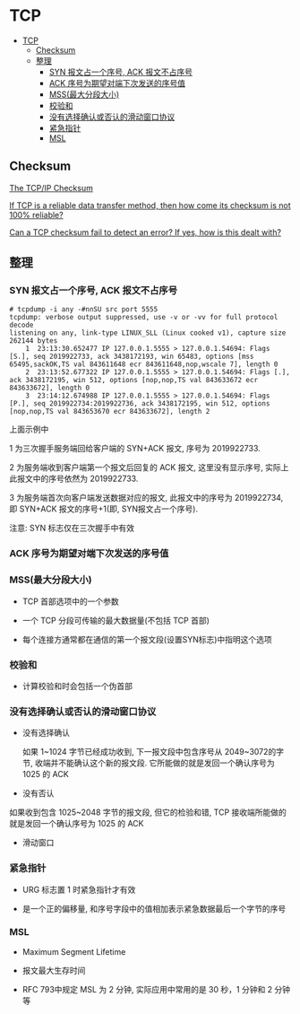 # TCP

- [TCP](#tcp)
  - [Checksum](#checksum)
  - [整理](#整理)
    - [SYN 报文占一个序号, ACK 报文不占序号](#syn-报文占一个序号-ack-报文不占序号)
    - [ACK 序号为期望对端下次发送的序号值](#ack-序号为期望对端下次发送的序号值)
    - [MSS(最大分段大小)](#mss最大分段大小)
    - [校验和](#校验和)
    - [没有选择确认或否认的滑动窗口协议](#没有选择确认或否认的滑动窗口协议)
    - [紧急指针](#紧急指针)
    - [MSL](#msl)

## Checksum

[The TCP/IP Checksum](https://locklessinc.com/articles/tcp_checksum/)

[If TCP is a reliable data transfer method, then how come its checksum is not 100% reliable?](https://networkengineering.stackexchange.com/questions/52200/if-tcp-is-a-reliable-data-transfer-method-then-how-come-its-checksum-is-not-100)

[Can a TCP checksum fail to detect an error? If yes, how is this dealt with?](https://stackoverflow.com/questions/3830206/can-a-tcp-checksum-fail-to-detect-an-error-if-yes-how-is-this-dealt-with)

## 整理

### SYN 报文占一个序号, ACK 报文不占序号

    # tcpdump -i any -#nnSU src port 5555
    tcpdump: verbose output suppressed, use -v or -vv for full protocol decode
    listening on any, link-type LINUX_SLL (Linux cooked v1), capture size 262144 bytes
        1  23:13:30.652477 IP 127.0.0.1.5555 > 127.0.0.1.54694: Flags [S.], seq 2019922733, ack 3438172193, win 65483, options [mss 65495,sackOK,TS val 843611648 ecr 843611648,nop,wscale 7], length 0
        2  23:13:52.677322 IP 127.0.0.1.5555 > 127.0.0.1.54694: Flags [.], ack 3438172195, win 512, options [nop,nop,TS val 843633672 ecr 843633672], length 0
        3  23:14:12.674988 IP 127.0.0.1.5555 > 127.0.0.1.54694: Flags [P.], seq 2019922734:2019922736, ack 3438172195, win 512, options [nop,nop,TS val 843653670 ecr 843633672], length 2

上面示例中

1 为三次握手服务端回给客户端的 SYN+ACK 报文, 序号为 2019922733.

2 为服务端收到客户端第一个报文后回复的 ACK 报文, 这里没有显示序号, 实际上此报文中的序号依然为 2019922733.

3 为服务端首次向客户端发送数据对应的报文, 此报文中的序号为 2019922734, 即 SYN+ACK 报文的序号+1(即, SYN报文占一个序号).

注意: SYN 标志仅在三次握手中有效

### ACK 序号为期望对端下次发送的序号值

### MSS(最大分段大小)

- TCP 首部选项中的一个参数

- 一个 TCP 分段可传输的最大数据量(不包括 TCP 首部)

- 每个连接方通常都在通信的第一个报文段(设置SYN标志)中指明这个选项

### 校验和

- 计算校验和时会包括一个伪首部

### 没有选择确认或否认的滑动窗口协议

- 没有选择确认

  如果 1~1024 字节已经成功收到, 下一报文段中包含序号从 2049~3072的字节, 收端并不能确认这个新的报文段. 它所能做的就是发回一个确认序号为 1025 的 ACK

- 没有否认

 如果收到包含 1025~2048 字节的报文段, 但它的检验和错, TCP 接收端所能做的就是发回一个确认序号为 1025 的 ACK

- 滑动窗口

### 紧急指针

- URG 标志置 1 时紧急指针才有效

- 是一个正的偏移量, 和序号字段中的值相加表示紧急数据最后一个字节的序号

### MSL

- Maximum Segment Lifetime

- 报文最大生存时间

- RFC 793中规定 MSL 为 2 分钟, 实际应用中常用的是 30 秒，1 分钟和 2 分钟等

